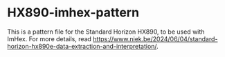 # HX890-imhex-pattern
This is a pattern file for the Standard Horizon HX890, to be used with ImHex.
For more details, read https://www.niek.be/2024/06/04/standard-horizon-hx890e-data-extraction-and-interpretation/.
